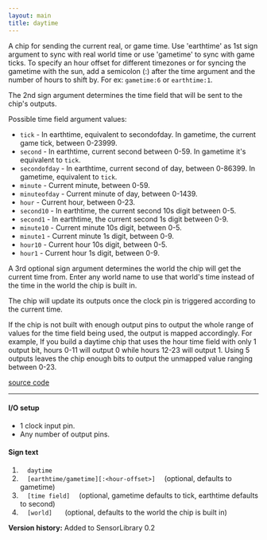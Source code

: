 ```yaml
---
layout: main
title: daytime
---
```


A chip for sending the current real, or game time. 
Use 'earthtime' as 1st sign argument to sync with real world time or use 'gametime' to sync with game ticks. 
To specify an hour offset for different timezones or for syncing the gametime with the sun, add a semicolon (:) after the time argument
and the number of hours to shift by. For ex: `gametime:6` or `earthtime:1`.

The 2nd sign argument determines the time field that will be sent to the chip's outputs.

Possible time field argument values:
- `tick` - In earthtime, equivalent to secondofday. In gametime, the current game tick, between 0-23999.
- `second` - In earthtime, current second between 0-59. In gametime it's equivalent to `tick`.
- `secondofday` - In earthtime, current second of day, between 0-86399. In gametime, equivalent to `tick`.
- `minute` - Current minute, between 0-59.
- `minuteofday` - Current minute of day, between 0-1439.
- `hour` - Current hour, between 0-23.
- `second10` - In earthtime, the current second 10s digit between 0-5.
- `second1` - In earthtime, the current second 1s digit between 0-9.
- `minute10` - Current minute 10s digit, between 0-5.
- `minute1` - Current minute 1s digit, between 0-9.
- `hour10` - Current hour 10s digit, between 0-5.
- `hour1` - Current hour 1s digit, between 0-9.

A 3rd optional sign argument determines the world the chip will get the current time from. Enter any world name to use that world's time instead of the time in the world the 
chip is built in. 

The chip will update its outputs once the clock pin is triggered according to the current time.

If the chip is not built with enough output pins to output the whole range of values for the time field being used, the output is mapped accordingly.
For example, If you build a daytime chip that uses the hour time field with only 1 output bit, hours 0-11 will output 0 while hours 12-23 will output 1.
Using 5 outputs leaves the chip enough bits to output the unmapped value ranging between 0-23.

[source code](https://github.com/eisental/SensorLibrary/blob/master/src/main/java/org/tal/sensorlibrary/daytime.java)
    
* * *

#### I/O setup 
* 1 clock input pin.
* Any number of output pins.

#### Sign text
1. `   daytime   `
2. `   [earthtime/gametime][:<hour-offset>]   ` (optional, defaults to gametime)
3. `   [time field]   ` (optional, gametime defaults to tick, earthtime defaults to second)
4. `   [world]    ` (optional, defaults to the world the chip is built in) 

__Version history:__ Added to SensorLibrary 0.2